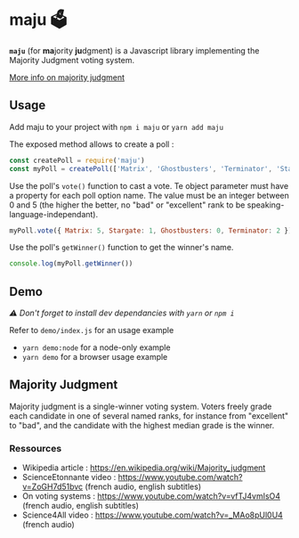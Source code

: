 # maju 🗳️
**`maju`** (for **ma**jority **ju**dgment) is a Javascript library implementing the Majority Judgment voting system.

[More info on majority judgment](#majority-judgment)

## Usage
Add maju to your project with `npm i maju` or `yarn add maju`

The exposed method allows to create a poll :

```javascript
const createPoll = require('maju')
const myPoll = createPoll(['Matrix', 'Ghostbusters', 'Terminator', 'Stargate'])
```

Use the poll's `vote()` function to cast a vote. Te object parameter must have a property for each poll option name. The value must be an integer between 0 and 5 (the higher the better, no "bad" or "excellent" rank to be speaking-language-independant).

```javascript
myPoll.vote({ Matrix: 5, Stargate: 1, Ghostbusters: 0, Terminator: 2 })
```

Use the poll's `getWinner()` function to get the winner's name.
```javascript
console.log(myPoll.getWinner())
```

## Demo
_⚠️ Don't forget to install dev dependancies with `yarn` or `npm i`_

Refer to `demo/index.js` for an usage example
- `yarn demo:node` for a node-only example
- `yarn demo` for a browser usage example

## Majority Judgment
Majority judgment is a single-winner voting system. Voters freely grade each candidate in one of several named ranks, for instance from "excellent" to "bad", and the candidate with the highest median grade is the winner.
### Ressources
- Wikipedia article : https://en.wikipedia.org/wiki/Majority_judgment
- ScienceEtonnante
 video : https://www.youtube.com/watch?v=ZoGH7d51bvc (french audio, english subtitles)
- On voting systems : https://www.youtube.com/watch?v=vfTJ4vmIsO4 (french audio, english subtitles)
- Science4All video : https://www.youtube.com/watch?v=_MAo8pUl0U4 (french audio)
